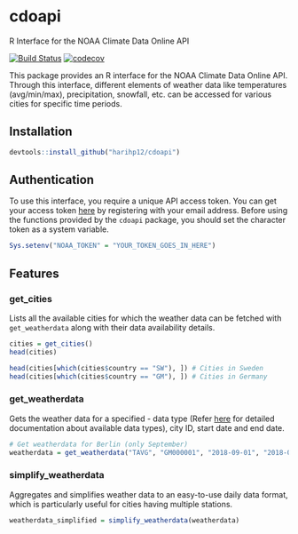 # cdoapi
R Interface for the NOAA Climate Data Online API

[![Build Status](https://travis-ci.com/harihp12/cdoapi.svg?token=zu39qmCz9tp7Bhzm3kEA&branch=master)](https://travis-ci.com/harihp12/cdoapi)
[![codecov](https://codecov.io/gh/harihp12/cdoapi/branch/master/graph/badge.svg?token=qSGva0cJQs)](https://codecov.io/gh/harihp12/cdoapi)

This package provides an R interface for the NOAA Climate Data Online API. Through this interface, different elements of weather data like temperatures (avg/min/max), precipitation, snowfall, etc. can be accessed for various cities for specific time periods.

## Installation

```R
devtools::install_github("harihp12/cdoapi")
```

## Authentication

To use this interface, you require a unique API access token. You can get your access token [here](https://www.ncdc.noaa.gov/cdo-web/token) by registering with your email address. Before using the functions provided by the `cdoapi` package, you should set the character token as a system variable.

```R
Sys.setenv("NOAA_TOKEN" = "YOUR_TOKEN_GOES_IN_HERE")
```
## Features

### get_cities
Lists all the available cities for which the weather data can be fetched with `get_weatherdata` along with their data availability details.

```R
cities = get_cities()
head(cities)

head(cities[which(cities$country == "SW"), ]) # Cities in Sweden
head(cities[which(cities$country == "GM"), ]) # Cities in Germany
```

### get_weatherdata
Gets the weather data for a specified - data type (Refer [here](https://docs.opendata.aws/noaa-ghcn-pds/readme.html#element-summary) for detailed documentation about available data types), city ID, start date and end date.

```R
# Get weatherdata for Berlin (only September)
weatherdata = get_weatherdata("TAVG", "GM000001", "2018-09-01", "2018-09-23")
```

### simplify_weatherdata
Aggregates and simplifies weather data to an easy-to-use daily data format, which is particularly useful for cities having multiple stations.

```R
weatherdata_simplified = simplify_weatherdata(weatherdata)
```

